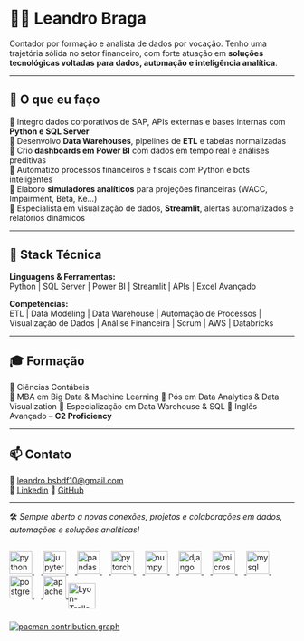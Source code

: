 # 👨‍💻 Leandro Braga

Contador por formação e analista de dados por vocação. Tenho uma trajetória sólida no setor financeiro, com forte atuação em **soluções tecnológicas voltadas para dados, automação e inteligência analítica**.

---

## 🚀 O que eu faço

🔹 Integro dados corporativos de SAP, APIs externas e bases internas com **Python e SQL Server**  
🔹 Desenvolvo **Data Warehouses**, pipelines de **ETL** e tabelas normalizadas  
🔹 Crio **dashboards em Power BI** com dados em tempo real e análises preditivas  
🔹 Automatizo processos financeiros e fiscais com Python e bots inteligentes  
🔹 Elaboro **simuladores analíticos** para projeções financeiras (WACC, Impairment, Beta, Ke...)  
🔹 Especialista em visualização de dados, **Streamlit**, alertas automatizados e relatórios dinâmicos

---

## 🧠 Stack Técnica

**Linguagens & Ferramentas:**  
Python | SQL Server | Power BI | Streamlit | APIs | Excel Avançado  

**Competências:**  
ETL | Data Modeling | Data Warehouse | Automação de Processos | Visualização de Dados | Análise Financeira | Scrum | AWS | Databricks  

---

## 🎓 Formação

📘 Ciências Contábeis  
📘 MBA em Big Data & Machine Learning 
📘 Pós em Data Analytics & Data Visualization
📘 Especialização em Data Warehouse & SQL 
📘 Inglês Avançado – **C2 Proficiency**

---

## 📫 Contato

📧 leandro.bsbdf10@gmail.com  
🔗 [Linkedin](https://www.linkedin.com/in/leandro-braga-alves)
🔗 [GitHub](https://github.com/Leandro-Braga)

---

🛠️ *Sempre aberto a novas conexões, projetos e colaborações em dados, automações e soluções analíticas!*

<div align="center">
  <a href="https://github.com/Leandro-Braga">
</div>

  ##

<div align="left">
  <img src="https://cdn.jsdelivr.net/gh/devicons/devicon/icons/python/python-original.svg" height="40" alt="python logo"  />
  <img width="12" />
  <img src="https://cdn.jsdelivr.net/gh/devicons/devicon/icons/jupyter/jupyter-original.svg" height="40" alt="jupyter logo"  />
  <img width="12" />
  <img src="https://cdn.jsdelivr.net/gh/devicons/devicon/icons/pandas/pandas-original.svg" height="40" alt="pandas logo"  />
  <img width="12" />
  <img src="https://cdn.jsdelivr.net/gh/devicons/devicon/icons/pytorch/pytorch-original.svg" height="40" alt="pytorch logo"  />
  <img width="12" />
  <img src="https://cdn.jsdelivr.net/gh/devicons/devicon/icons/numpy/numpy-original.svg" height="40" alt="numpy logo"  />
  <img width="12" />
  <img src="https://cdn.jsdelivr.net/gh/devicons/devicon/icons/django/django-plain.svg" height="40" alt="django logo"  />
  <img width="12" />
  <img src="https://cdn.jsdelivr.net/gh/devicons/devicon/icons/microsoftsqlserver/microsoftsqlserver-plain.svg" height="40" alt="microsoftsqlserver logo"  />
  <img width="12" />
  <img src="https://cdn.jsdelivr.net/gh/devicons/devicon/icons/mysql/mysql-original.svg" height="40" alt="mysql logo"  />
  <img width="12" />
  <img src="https://cdn.jsdelivr.net/gh/devicons/devicon/icons/postgresql/postgresql-original.svg" height="40" alt="postgresql logo"  />
  <img width="12" />
  <img src="https://cdn.jsdelivr.net/gh/devicons/devicon/icons/apache/apache-original.svg" height="40" alt="apache logo"  />
  <img align="center" alt="Lyon-Trello" height="45" width="48" src="https://img.icons8.com/color/48/000000/power-bi.png"/>
</div>

###

<picture>
  <source media="(prefers-color-scheme: dark)" srcset="https://raw.githubusercontent.com/Leandro-Braga/Leandro-Braga/output/pacman-contribution-graph-dark.svg">
  <source media="(prefers-color-scheme: light)" srcset="https://raw.githubusercontent.com/Leandro-Braga/Leandro-Braga/output/pacman-contribution-graph.svg">
  <img alt="pacman contribution graph" src="https://raw.githubusercontent.com/Leandro-Braga/Leandro-Braga/output/pacman-contribution-graph.svg">
</picture>

###
